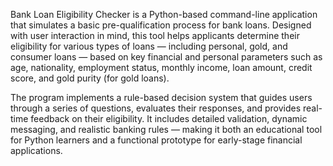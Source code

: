 Bank Loan Eligibility Checker is a Python-based command-line application that simulates a basic pre-qualification process for bank loans. Designed with user interaction in mind, this tool helps applicants determine their eligibility for various types of loans — including personal, gold, and consumer loans — based on key financial and personal parameters such as age, nationality, employment status, monthly income, loan amount, credit score, and gold purity (for gold loans).

The program implements a rule-based decision system that guides users through a series of questions, evaluates their responses, and provides real-time feedback on their eligibility. It includes detailed validation, dynamic messaging, and realistic banking rules — making it both an educational tool for Python learners and a functional prototype for early-stage financial applications.
